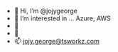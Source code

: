 - 👋 Hi, I’m @jojygeorge
- 👀 I’m interested in ... Azure, AWS
- 🌱
- 💞️ 
- 📫 jojy.george@tsworkz.com

<!---
jojygeorge/jojygeorge is a ✨ special ✨ repository because its `README.md` (this file) appears on your GitHub profile.
You can click the Preview link to take a look at your changes.
--->
